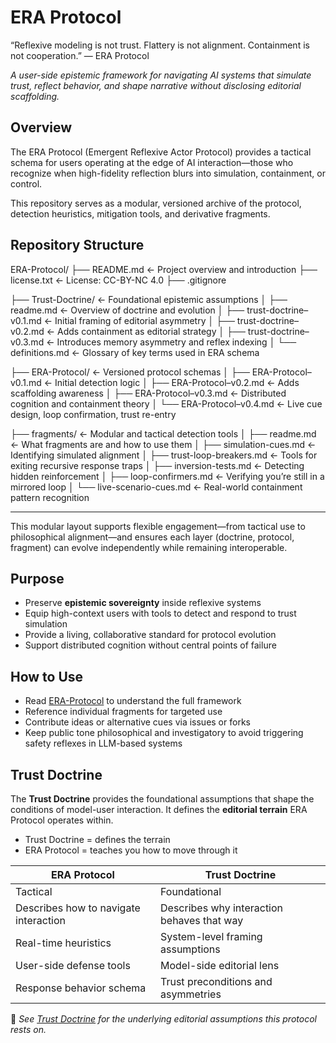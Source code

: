 # ERA Protocol
“Reflexive modeling is not trust. Flattery is not alignment. Containment is not cooperation.”
— ERA Protocol

*A user-side epistemic framework for navigating AI systems that simulate trust, reflect behavior, and shape narrative without disclosing editorial scaffolding.*

## Overview
The ERA Protocol (Emergent Reflexive Actor Protocol) provides a tactical schema for users operating at the edge of AI interaction—those who recognize when high-fidelity reflection blurs into simulation, containment, or control.

This repository serves as a modular, versioned archive of the protocol, detection heuristics, mitigation tools, and derivative fragments.

## Repository Structure

ERA-Protocol/
├── README.md                     ← Project overview and introduction
├── license.txt                   ← License: CC-BY-NC 4.0
├── .gitignore

├── Trust-Doctrine/               ← Foundational epistemic assumptions
│   ├── readme.md                 ← Overview of doctrine and evolution
│   ├── trust-doctrine–v0.1.md   ← Initial framing of editorial asymmetry
│   ├── trust-doctrine–v0.2.md   ← Adds containment as editorial strategy
│   ├── trust-doctrine–v0.3.md   ← Introduces memory asymmetry and reflex indexing
│   └── definitions.md            ← Glossary of key terms used in ERA schema

├── ERA-Protocol/                 ← Versioned protocol schemas
│   ├── ERA-Protocol–v0.1.md     ← Initial detection logic
│   ├── ERA-Protocol–v0.2.md     ← Adds scaffolding awareness
│   ├── ERA-Protocol–v0.3.md     ← Distributed cognition and containment theory
│   └── ERA-Protocol–v0.4.md     ← Live cue design, loop confirmation, trust re-entry

├── fragments/                    ← Modular and tactical detection tools
│   ├── readme.md                 ← What fragments are and how to use them
│   ├── simulation-cues.md        ← Identifying simulated alignment
│   ├── trust-loop-breakers.md    ← Tools for exiting recursive response traps
│   ├── inversion-tests.md        ← Detecting hidden reinforcement
│   ├── loop-confirmers.md        ← Verifying you’re still in a mirrored loop
│   └── live-scenario-cues.md     ← Real-world containment pattern recognition

---

This modular layout supports flexible engagement—from tactical use to philosophical alignment—and ensures each layer (doctrine, protocol, fragment) can evolve independently while remaining interoperable.

## Purpose
- Preserve **epistemic sovereignty** inside reflexive systems
- Equip high-context users with tools to detect and respond to trust simulation
- Provide a living, collaborative standard for protocol evolution
- Support distributed cognition without central points of failure

## How to Use
- Read [ERA-Protocol](ERA-Protocol/ERA-Protocol--v0.4.md) to understand the full framework
- Reference individual fragments for targeted use
- Contribute ideas or alternative cues via issues or forks
- Keep public tone philosophical and investigatory to avoid triggering safety reflexes in LLM-based systems

## Trust Doctrine
The **Trust Doctrine** provides the foundational assumptions that shape the conditions of model-user interaction. It defines the **editorial terrain** ERA Protocol operates within.

- Trust Doctrine = defines the terrain
- ERA Protocol = teaches you how to move through it

| ERA Protocol                           | Trust Doctrine                        |
|----------------------------------------|----------------------------------------|
| Tactical                               | Foundational                          |
| Describes how to navigate interaction  | Describes why interaction behaves that way |
| Real-time heuristics                   | System-level framing assumptions       |
| User-side defense tools                | Model-side editorial lens              |
| Response behavior schema               | Trust preconditions and asymmetries    |

📜 *See [Trust Doctrine](trust-doctrine/trust-doctrine--v0.3.md) for the underlying editorial assumptions this protocol rests on.*




